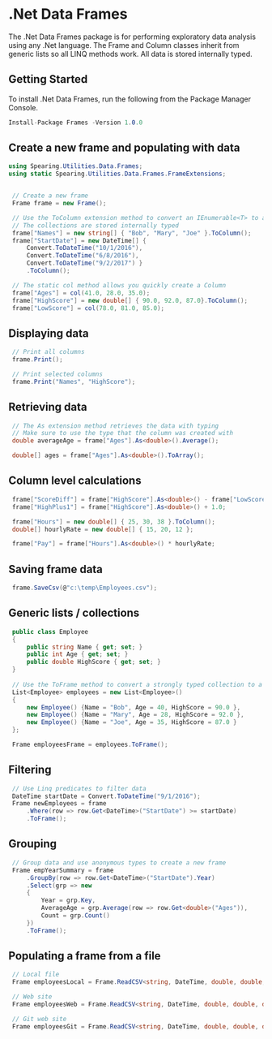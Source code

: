 # .Net Data Frames
The .Net Data Frames package is for performing exploratory data analysis using any .Net language.
The Frame and Column classes inherit from generic lists so all LINQ methods work.
All data is stored internally typed.

## Getting Started
To install .Net Data Frames, run the following from the Package Manager Console.
```csharp
Install-Package Frames -Version 1.0.0
```

## Create a new frame and populating with data
   ```csharp
using Spearing.Utilities.Data.Frames;
using static Spearing.Utilities.Data.Frames.FrameExtensions;


    // Create a new frame
    Frame frame = new Frame();

    // Use the ToColumn extension method to convert an IEnumerable<T> to a Column
    // The collections are stored internally typed
    frame["Names"] = new string[] { "Bob", "Mary", "Joe" }.ToColumn();
    frame["StartDate"] = new DateTime[] {
        Convert.ToDateTime("10/1/2016"),
        Convert.ToDateTime("6/8/2016"),
        Convert.ToDateTime("9/2/2017") }
        .ToColumn();

    // The static col method allows you quickly create a Column
    frame["Ages"] = col(41.0, 28.0, 35.0);
    frame["HighScore"] = new double[] { 90.0, 92.0, 87.0}.ToColumn();
    frame["LowScore"] = col(78.0, 81.0, 85.0);
   ```
   
## Displaying data
   ```csharp
    // Print all columns
    frame.Print();

    // Print selected columns
    frame.Print("Names", "HighScore");
   ```
   
## Retrieving data 
   ```csharp
    // The As extension method retrieves the data with typing
    // Make sure to use the type that the column was created with
    double averageAge = frame["Ages"].As<double>().Average();

    double[] ages = frame["Ages"].As<double>().ToArray();
   ```
   
## Column level calculations    
   ```csharp
    frame["ScoreDiff"] = frame["HighScore"].As<double>() - frame["LowScore"].As<double>();
    frame["HighPlus1"] = frame["HighScore"].As<double>() + 1.0;

    frame["Hours"] = new double[] { 25, 30, 38 }.ToColumn();
    double[] hourlyRate = new double[] { 15, 20, 12 };

    frame["Pay"] = frame["Hours"].As<double>() * hourlyRate;
   ```
   
## Saving frame data  
   ```csharp
    frame.SaveCsv(@"c:\temp\Employees.csv");
   ```
   
## Generic lists / collections  
   ```csharp
    public class Employee
    {
        public string Name { get; set; }
        public int Age { get; set; }
        public double HighScore { get; set; }
    }
    
    // Use the ToFrame method to convert a strongly typed collection to a frame
    List<Employee> employees = new List<Employee>()
    {
        new Employee() {Name = "Bob", Age = 40, HighScore = 90.0 },
        new Employee() {Name = "Mary", Age = 28, HighScore = 92.0 },
        new Employee() {Name = "Joe", Age = 35, HighScore = 87.0 }
    };

    Frame employeesFrame = employees.ToFrame();
   ```
         
         
## Filtering     
   ```csharp
    // Use Linq predicates to filter data
    DateTime startDate = Convert.ToDateTime("9/1/2016");
    Frame newEmployees = frame
        .Where(row => row.Get<DateTime>("StartDate") >= startDate)
        .ToFrame(); 
   ```
         
## Grouping     
   ```csharp
    // Group data and use anonymous types to create a new frame
    Frame empYearSummary = frame
        .GroupBy(row => row.Get<DateTime>("StartDate").Year)
        .Select(grp => new
        {
            Year = grp.Key,
            AverageAge = grp.Average(row => row.Get<double>("Ages")),
            Count = grp.Count()
        })
        .ToFrame();
   ```
            
## Populating a frame from a file    
   ```csharp
    // Local file
    Frame employeesLocal = Frame.ReadCSV<string, DateTime, double, double, double, double, double>(@"c:\temp\Employees.csv");

    // Web site
    Frame employeesWeb = Frame.ReadCSV<string, DateTime, double, double, double, double, double>(@"http://www.spearing.com/files/Employees.csv");

    // Git web site
    Frame employeesGit = Frame.ReadCSV<string, DateTime, double, double, double, double, double>(@"https://raw.githubusercontent.com/jackimburgia/Frames/master/Employees.csv");

   ```
            

   
   

